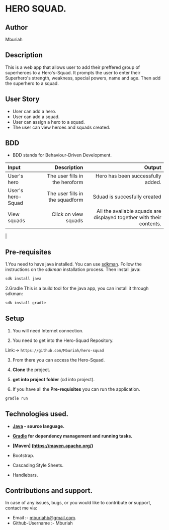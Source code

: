 # HERO SQUAD.

## Author
Mburiah

## Description
This is a web app that allows user to add their preffered group of superheroes to a Hero's-Squad. It prompts the user to enter their Superhero's strength, weakness, special powers, name and age. Then add the superhero to a squad.

## User Story 
- User can add a hero.
- User can add a squad.
- User can assign a hero to a squad.
- The user can view heroes and squads created.

## BDD
*  BDD stands for Behaviour-Driven Development.

 | Input | Description| Output |
 |:---    | ---: | ---: |
 | User's hero | The user fills in the heroform | Hero has been successfully added. |   
 | User's hero-Squad | The user fills in the squadform | Sduad is succesfully created |
 | View squads | Click on view squads | All the available squads are displayed together with their contents.|
 |


## Pre-requisites
1.You need to have java installed. You can use [sdkman](https://sdkman.io/).
Follow the instructions on the _sdkman_ installation process. Then install java:
 ```bash
sdk install java
 ```

2.Gradle
This is a build tool for the java app, you can install it through sdkman:
```bash
sdk install gradle
```
## Setup
1. You will need Internet connection.

2. You need to get into the Hero-Squad Repository.

Link:-> ```https://github.com/Mburiah/hero-squad```

3. From there you can access the Hero-Squad.

4. **Clone** the project.

5. **get into project folder** (cd into project).

6. If you have all the **Pre-requisites** you can run the application.
 ``` bash
gradle run
 ```
## Technologies used.
- **[Java](https://java.com/en/download/) - source language.**

- **[Gradle](https://gradle.org/) for dependency management and running tasks.**

- **[Maven] (https://maven.apache.org/)**

- Bootstrap.

- Cascading Style Sheets.

- Handlebars.

## Contributions and support.
In case of any issues, bugs, or you would like to contribute or support, contact me via: 
- Email :- mburiahb@gmail.com.
- Github-Username :- Mburiah
